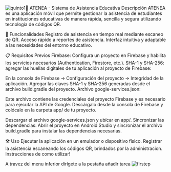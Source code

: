 ![quinto1](https://github.com/user-attachments/assets/91700fdb-fff0-44e1-9613-ff552857abb9)📱 ATENEA - Sistema de Asistencia Educativa
Descripción
ATENEA es una aplicación móvil que permite gestionar la asistencia de estudiantes en instituciones educativas de manera rápida, sencilla y segura utilizando tecnología de códigos QR.

🚀 Funcionalidades
Registro de asistencia en tiempo real mediante escaneo de QR.
Acceso rápido a reportes de asistencia.
Interfaz intuitiva y adaptable a las necesidades del entorno educativo.

📋 Requisitos Previos
Firebase: Configura un proyecto en Firebase y habilita los servicios necesarios (Authentication, Firestore, etc.).
SHA-1 y SHA-256: agregar las huellas digitales de tu aplicación al proyecto de Firebase:

En la consola de Firebase -> Configuración del proyecto -> Integridad de la aplicación.
Agregar las claves SHA-1 y SHA-256 generadas desde el archivo build.gradle del proyecto.
Archivo google-services.json:

Este archivo contiene las credenciales del proyecto Firebase y es necesario para ejecutar la API de Google.
Descárgalo desde la consola de Firebase y colócalo en la carpeta app/ de tu proyecto.

Descargar el archivo google-services.json y ubícar en app/.
Sincronizar las dependencias:
Abrir el proyecto en Android Studio y sincronizar el archivo build.gradle para instalar las dependencias necesarias.

🛠️ Uso
Ejecutar la aplicación en un emulador o dispositivo físico.
Registrar la asistencia escaneando los códigos QR, brindados por la administracion.
Instrucciones de como utilizar!

A travez del menu inferior dirígete a la pestaña añadir tarea
![firstep](https://github.com/user-attachments/assets/c7ecfc3f-f102-493b-a1c9-220ad70ece06)


